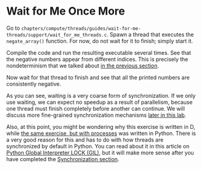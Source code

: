 # Wait for Me Once More

Go to `chapters/compute/threads/guides/wait-for-me-threads/support/wait_for_me_threads.c`.
Spawn a thread that executes the `negate_array()` function.
For now, do not wait for it to finish;
simply start it.

Compile the code and run the resulting executable several times.
See that the negative numbers appear from different indices.
This is precisely the nondeterminism that we talked about [in the previous section](tasks/wait-for-me-processes.md).

Now wait for that thread to finish and see that all the printed numbers are consistently negative.

As you can see, waiting is a very coarse form of synchronization.
If we only use waiting, we can expect no speedup as a result of parallelism, because one thread must finish completely before another can continue.
We will discuss more fine-grained synchronization mechanisms [later in this lab](reading/synchronization.md).

Also, at this point, you might be wondering why this exercise is written in D, while [the same exercise, but with processes](reading/processes.md) was written in Python.
There is a very good reason for this and has to do with how threads are synchronized by default in Python.
You can read about it in this article on [Python Global Interpreter LOCK (GIL)](https://realpython.com/python-gil/), but it will make more sense after you have completed the [Synchronization section](reading/synchronization.md).
